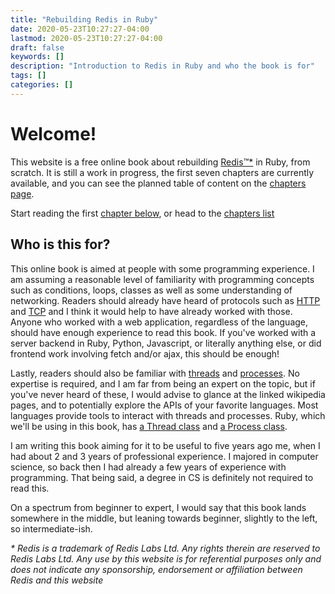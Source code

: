 ```yaml
---
title: "Rebuilding Redis in Ruby"
date: 2020-05-23T10:27:27-04:00
lastmod: 2020-05-23T10:27:27-04:00
draft: false
keywords: []
description: "Introduction to Redis in Ruby and who the book is for"
tags: []
categories: []
---
```


# Welcome!

This website is a free online book about rebuilding [Redis™*](https://redis.io/) in Ruby, from scratch. It is still a work in progress, the first seven chapters are currently available, and you can see the planned table of content on the [chapters page](/chapters).

Start reading the first [chapter below](#posts), or head to the [chapters list](/chapters/)

## Who is this for?

This online book is aimed at people with some programming experience. I am assuming a reasonable level of familiarity with programming concepts such as conditions, loops, classes as well as some understanding of networking. Readers should already have heard of protocols such as [HTTP][http] and [TCP][tcp] and I think it would help to have already worked with those.
Anyone who worked with a web application, regardless of the language, should have enough experience to read this book.
If you've worked with a server backend in Ruby, Python, Javascript, or literally anything else, or did frontend work involving fetch and/or ajax, this should be enough!

Lastly, readers should also be familiar with [threads][wikipedia-threads] and [processes][wikipedia-processes]. No expertise is required, and I am far from being an expert on the topic, but if you've never heard of these, I would advise to glance at the linked wikipedia pages, and to potentially explore the APIs of your favorite languages. Most languages provide tools to interact with threads and processes. Ruby, which we'll be using in this book, has [a Thread class][ruby-doc-thread] and [a Process class][ruby-doc-process].

I am writing this book aiming for it to be useful to five years ago me, when I had about 2 and 3 years of professional experience. I majored in computer science, so back then I had already a few years of experience with programming. That being said, a degree in CS is definitely not required to read this.

On a spectrum from beginner to expert, I would say that this book lands somewhere in the middle, but leaning towards beginner, slightly to the left, so intermediate-ish.


[http]:https://en.wikipedia.org/wiki/Hypertext_Transfer_Protocol
[tcp]:https://en.wikipedia.org/wiki/Transmission_Control_Protocol
[wikipedia-threads]:https://en.wikipedia.org/wiki/Thread_(computing)
[wikipedia-processes]:https://en.wikipedia.org/wiki/Process_(computing)
[ruby-doc-thread]:https://ruby-doc.org/core-2.7.1/Thread.html
[ruby-doc-process]:https://ruby-doc.org/core-2.7.1/Process.html

_\* Redis is a trademark of Redis Labs Ltd. Any rights therein are reserved to Redis Labs Ltd. Any use by this website is for referential purposes only and does not indicate any sponsorship, endorsement or affiliation between Redis and this website_
